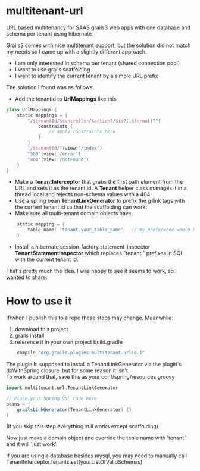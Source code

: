 # multitenant-url
URL based multitenancy for SAAS grails3 web apps with one database and schema per tenant using hibernate

Grails3 comes with nice multitenant support, but the solution did not match my needs so I came up with a slightly different approach.

* I am only interested in schema per tenant (shared connection pool)
* I want to use grails scaffolding
* I want to identify the current tenant by a simple URL prefix

The solution I found was as follows:

* Add the tenantId to **UrlMappings** like this 
```groovy
class UrlMappings {
    static mappings = {
        "/$tenantId/$controller/$action?/$id?(.$format)?"{
            constraints {
                // apply constraints here
            }
        }
        "/$tenantId/"(view:"/index")
        "500"(view:'/error')
        "404"(view:'/notFound')
    }
}
```
* Make a **TenantInterceptor** that grabs the first path element from the URL and sets it as the tenant.id.  A **Tenant** helper class manages it in a thread local and rejects non-schema values with a 404.
* Use a spring bean **TenantLinkGenerator** to prefix the g:link tags with the current tenant id so that the scaffolding can work.
* Make sure all multi-tenant domain objects have
```groovy
    static mapping = {
        table name: 'tenant.your_table_name'   // my preference would have been to use schema: 'tenant' but this was simpler
    }
```  
* Install a hibernate session_factory.statement_inspector **TenantStatementInspector** which replaces "tenant." prefixes in SQL with the current tenant id.    

That's pretty much the idea.  I was happy to see it seems to work, so I wanted to share.

# How to use it

If/when I publish this to a repo these steps may change.  Meanwhile:

1. download this project
1. grails install
1. reference it in your own project build.gradle
```groovy
    compile "org.grails.plugins:multitenant-url:0.1"
```
The plugin is supposed to install a TenantLinkGenerator via the plugin's doWithSpring closure, but for some reason it isn't.  
To work around that, save this as your conf/spring/resources.groovy
```groovy
import multitenant.url.TenantLinkGenerator

// Place your Spring DSL code here
beans = {
    grailsLinkGenerator(TenantLinkGenerator) {}
}
``` 
(If you skip this step everything still works except scaffolding)

Now just make a domain object and override the table name with 'tenant.' and it will 'just work'.

If you are using a database besides mysql, you may need to manually call TenantInterceptor.tenants.set(yourListOfValidSchemas)
